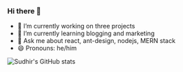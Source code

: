 ### Hi there 👋

<!--
**bluesealjs/bluesealjs** is a ✨ _special_ ✨ repository because its `README.md` (this file) appears on your GitHub profile. 


Here are some ideas to get you started:

-->

- 🔭 I’m currently working on three projects
- 🌱 I’m currently learning blogging and marketing
- 💬 Ask me about react, ant-design, nodejs, MERN stack
- 😄 Pronouns: he/him
<!--
- ✉️ Contact: <a href="mailto:rcmkkskp@gmail.com">Hy Sudhir!</a>

- 💻 Journey: <a href="https://raw.githubusercontent.com/bluesealjs/bluesealjs/main/SO-dev-story-2022-03-28%20161645.jpg" target="_blank" rel="noopener noreferrer">My Developer Story</a> 
-->
<!--
[![Sudhir's wakatime stats](https://github-readme-stats.vercel.app/api/wakatime?username=wtf123)](https://github.com/anuraghazra/github-readme-stats)
https://raw.githubusercontent.com/bluesealjs/bluesealjs/main/SO-dev-story-2022-03-28%20161645.jpg
-->

![Sudhir's GitHub stats](https://github-readme-stats.vercel.app/api?username=bluesealjs&hide=stars,prs&show_icons=true&theme=merko)




<!-- update 01 -->
